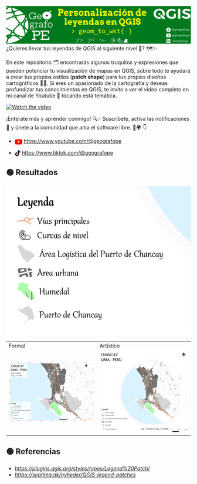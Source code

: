 <img src='resources/banner_title.png'>
¿Quieres llevar tus leyendas de QGIS al siguiente nivel 👀? 🗺️✨ 

En este repositorio 🗂️ encontrarás algunos truquitos y expresiones que pueden potenciar tu visualización de mapas en QGIS, sobre todo te ayudará a crear tus propios estilos (**patch shape**)  para tus propios diseños cartográficos 🎨🌐.
Si eres un apasionado de la cartografía y deseas profundizar tus conocimientos en QGIS, te invito a ver el video completo en mi canal de Youtube 🎥 tocando está temática.

[![Watch the video](https://img.youtube.com/vi/EhXemfXrl5c/0.jpg)](https://youtu.be/EhXemfXrl5c?si=dmcz4UaboN2B1KGU)


¡Enteráte más y aprender conmigo! 🔍💡 Suscríbete, activa las notificaciones 🔔 y únete a la comunidad que ama el software libre. 🌟🌍 👇
- <img src='https://raw.githubusercontent.com/geografope/recursos/d7be118ef25f46cb6f748d623012bcc9c8e76db6/youtube.svg' width=20 align='center'> https://www.youtube.com/@geografope

- <img src='https://raw.githubusercontent.com/geografope/recursos/d7be118ef25f46cb6f748d623012bcc9c8e76db6/tiktok.svg' width=15 align='center'> https://www.tiktok.com/@geografope

## 🟢 Resultados
![img](./resources/leyenda.png)
<br>
<table>
 <tr>
   <td>Formal</td>
   <td>Artístico</td>
 </tr>
 <tr>
   <td><img src='./resources/mapa.png'></td>
   <td><img src='./resources/artistico.png'></td>
 </tr>
</table>


## 🟢 Referencias
- *https://plugins.qgis.org/styles/types/Legend%20Patch/*
- *https://septima.dk/nyheder/QGIS-legend-patches*

